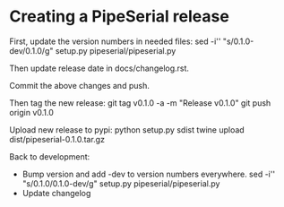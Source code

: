 Creating a PipeSerial release
==============================

First, update the version numbers in needed files:
    sed -i'' "s/0.1.0-dev/0.1.0/g" setup.py pipeserial/pipeserial.py

Then update release date in docs/changelog.rst.

Commit the above changes and push.

Then tag the new release:
    git tag v0.1.0 -a -m "Release v0.1.0"
    git push origin v0.1.0

Upload new release to pypi:
    python setup.py sdist
    twine upload dist/pipeserial-0.1.0.tar.gz

Back to development:
- Bump version and add -dev to version numbers everywhere.
    sed -i'' "s/0.1.0/0.1.0-dev/g" setup.py pipeserial/pipeserial.py
- Update changelog

